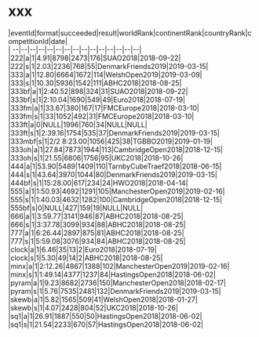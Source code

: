 # xxx


|eventId|format|succeeded|result|worldRank|continentRank|countryRank|competitionId|date|  
|	--|--|--|--|--|--|--|--|--|--|--|--|--|--|--|  
|222|a|1|4.91|8798|2473|176|SUAO2018|2018-09-22|  
|222|s|1|2.03|2236|768|55|DenmarkFriends2019|2019-03-15|  
|333|a|1|12.80|6664|1672|114|WelshOpen2019|2019-03-09|  
|333|s|1|10.30|5936|1542|111|ABHC2018|2018-08-25|  
|333bf|a|1|2:40.52|898|324|31|SUAO2018|2018-09-22|  
|333bf|s|1|2:10.04|1690|549|49|Euro2018|2018-07-19|  
|333fm|a|1|33.67|380|167|17|FMCEurope2018|2018-03-10|  
|333fm|s|1|33|1052|492|31|FMCEurope2018|2018-03-10|  
|333ft|a|0|NULL|1996|760|34|NULL|NULL|  
|333ft|s|1|2:39.16|1754|535|37|DenmarkFriends2019|2019-03-15|  
|333mbf|s|1|2/2 8:23.00|1056|425|38|TGBBO2019|2019-01-19|  
|333oh|a|1|27.84|7873|1944|113|CambridgeOpen2018|2018-12-15|  
|333oh|s|1|21.55|6806|1756|95|UKC2018|2018-10-26|  
|444|a|1|53.90|5489|1409|110|TarnbyCubeTraef2018|2018-06-15|  
|444|s|1|43.64|3970|1044|80|DenmarkFriends2019|2019-03-15|  
|444bf|s|1|15:28.00|617|234|24|HWO2018|2018-04-14|  
|555|a|1|1:50.93|4692|1291|105|ManchesterOpen2019|2019-02-16|  
|555|s|1|1:40.03|4632|1282|100|CambridgeOpen2018|2018-12-15|  
|555bf|s|0|NULL|427|159|19|NULL|NULL|  
|666|a|1|3:59.77|3141|946|87|ABHC2018|2018-08-25|  
|666|s|1|3:37.78|3099|934|88|ABHC2018|2018-08-25|  
|777|a|1|6:26.44|2897|875|81|ABHC2018|2018-08-25|  
|777|s|1|5:59.08|3076|934|84|ABHC2018|2018-08-25|  
|clock|a|1|6.46|35|13|2|Euro2018|2018-07-19|  
|clock|s|1|5.30|49|14|2|ABHC2018|2018-08-25|  
|minx|a|1|2:12.26|4867|1388|102|ManchesterOpen2019|2019-02-16|  
|minx|s|1|1:49.14|4377|1237|84|HastingsOpen2018|2018-06-02|  
|pyram|a|1|9.23|8682|2736|150|ManchesterOpen2018|2018-02-17|  
|pyram|s|1|5.76|7535|2481|132|DenmarkFriends2019|2019-03-15|  
|skewb|a|1|5.82|1565|509|41|WelshOpen2018|2018-01-27|  
|skewb|s|1|4.07|2428|804|52|UKC2018|2018-10-26|  
|sq1|a|1|26.91|1887|550|50|HastingsOpen2018|2018-06-02|  
|sq1|s|1|21.54|2233|670|57|HastingsOpen2018|2018-06-02|  
